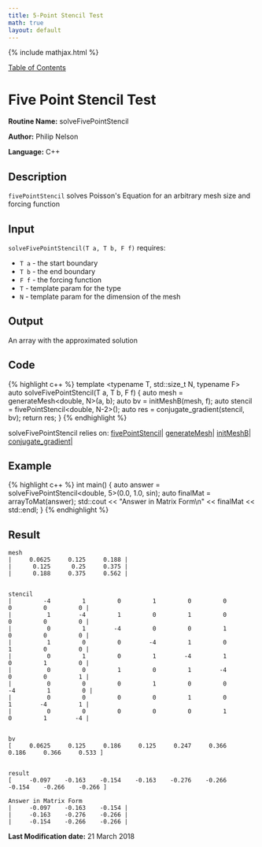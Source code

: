 ```yaml
---
title: 5-Point Stencil Test
math: true
layout: default
---
```


{% include mathjax.html %}

<a href="https://philipnelson5.github.io/MATH5620/SoftwareManual"> Table of Contents </a>
# Five Point Stencil Test

**Routine Name:** solveFivePointStencil

**Author:** Philip Nelson

**Language:** C++

## Description

`fivePointStencil` solves Poisson's Equation for an arbitrary mesh size and forcing function

## Input

`solveFivePointStencil(T a, T b, F f)` requires:

* `T a` - the start boundary
* `T b` - the end boundary
* `F f` - the forcing function
* `T` - template param for the type
* `N` - template param for the dimension of the mesh

## Output

An array with the approximated solution

## Code
{% highlight c++ %}
template <typename T, std::size_t N, typename F>
auto solveFivePointStencil(T a, T b, F f)
{
  auto mesh = generateMesh<double, N>(a, b);
  auto bv = initMeshB(mesh, f);
  auto stencil = fivePointStencil<double, N-2>();
  auto res = conjugate_gradient(stencil, bv);
  return res;
}
{% endhighlight %}

solveFivePointStencil relies on:
[fivePointStencil](./manual_gen_five_point_stencil)|
[generateMesh](./manual_gen_mesh)|
[initMeshB](./manual_init_b)|
[conjugate_gradient](../conjugateGradient/manual_conjugate_gradient)|

## Example
{% highlight c++ %}
int main()
{
  auto answer = solveFivePointStencil<double, 5>(0.0, 1.0, sin);
  auto finalMat = arrayToMat(answer);
  std::cout << "Answer in Matrix Form\n" << finalMat << std::endl;
}
{% endhighlight %}

## Result
```
mesh
|     0.0625     0.125     0.188 |
|      0.125      0.25     0.375 |
|      0.188     0.375     0.562 |


stencil
|         -4         1         0         1         0         0         0         0         0 |
|          1        -4         1         0         1         0         0         0         0 |
|          0         1        -4         0         0         1         0         0         0 |
|          1         0         0        -4         1         0         1         0         0 |
|          0         1         0         1        -4         1         0         1         0 |
|          0         0         1         0         1        -4         0         0         1 |
|          0         0         0         1         0         0        -4         1         0 |
|          0         0         0         0         1         0         1        -4         1 |
|          0         0         0         0         0         1         0         1        -4 |


bv
[     0.0625     0.125     0.186     0.125     0.247     0.366     0.186     0.366     0.533 ]


result
[     -0.097    -0.163    -0.154    -0.163    -0.276    -0.266    -0.154    -0.266    -0.266 ]

Answer in Matrix Form
|     -0.097    -0.163    -0.154 |
|     -0.163    -0.276    -0.266 |
|     -0.154    -0.266    -0.266 |
```

**Last Modification date:** 21 March 2018
